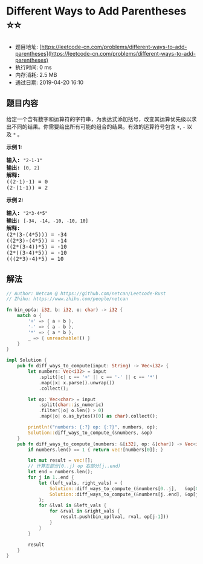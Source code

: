 # Different Ways to Add Parentheses :star::star:
- 题目地址: [https://leetcode-cn.com/problems/different-ways-to-add-parentheses](https://leetcode-cn.com/problems/different-ways-to-add-parentheses)
- 执行时间: 0 ms 
- 内存消耗: 2.5 MB
- 通过日期: 2019-04-20 16:10

## 题目内容
<p>给定一个含有数字和运算符的字符串，为表达式添加括号，改变其运算优先级以求出不同的结果。你需要给出所有可能的组合的结果。有效的运算符号包含 <code>+</code>, <code>-</code> 以及 <code>*</code> 。</p>

<p><strong>示例 1:</strong></p>

<pre><strong>输入:</strong> <code>"2-1-1"</code>
<strong>输出:</strong> <code>[0, 2]</code>
<strong>解释: </strong>
((2-1)-1) = 0 
(2-(1-1)) = 2</pre>

<p><strong>示例 2:</strong></p>

<pre><strong>输入: </strong><code>"2*3-4*5"</code>
<strong>输出:</strong> <code>[-34, -14, -10, -10, 10]</code>
<strong>解释: 
</strong>(2*(3-(4*5))) = -34 
((2*3)-(4*5)) = -14 
((2*(3-4))*5) = -10 
(2*((3-4)*5)) = -10 
(((2*3)-4)*5) = 10</pre>


## 解法
```rust
// Author: Netcan @ https://github.com/netcan/Leetcode-Rust
// Zhihu: https://www.zhihu.com/people/netcan

fn bin_op(a: i32, b: i32, o: char) -> i32 {
    match o {
        '+' => { a + b },
        '-' => { a - b },
        '*' => { a * b },
        _ => { unreachable!() }
    }
}

impl Solution {
    pub fn diff_ways_to_compute(input: String) -> Vec<i32> {
        let numbers: Vec<i32> = input
            .split(|c| c == '+' || c == '-' || c == '*')
            .map(|x| x.parse().unwrap())
            .collect();

        let op: Vec<char> = input
            .split(char::is_numeric)
            .filter(|o| o.len() > 0)
            .map(|o| o.as_bytes()[0] as char).collect();

        println!("numbers: {:?} op: {:?}", numbers, op);
        Solution::diff_ways_to_compute_(&numbers, &op)
    }
    pub fn diff_ways_to_compute_(numbers: &[i32], op: &[char]) -> Vec<i32> {
        if numbers.len() == 1 { return vec![numbers[0]]; }

        let mut result = vec![];
        // 计算左部分[0..j) op 右部分[j..end)
        let end = numbers.len();
        for j in 1..end {
            let (left_vals, right_vals) = (
                Solution::diff_ways_to_compute_(&numbers[0..j],   &op[0..j-1]),
                Solution::diff_ways_to_compute_(&numbers[j..end], &op[j..op.len()])
            );
            for &lval in &left_vals {
                for &rval in &right_vals {
                    result.push(bin_op(lval, rval, op[j-1]))
                }
            }
        }

        result
    }
}


```